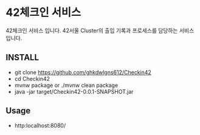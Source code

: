 # 42체크인 서비스 #

42체크인 서비스 입니다. 42서울 Cluster의 출입 기록과 프로세스를 담당하는 서비스입니다.

## INSTALL ##

* git clone https://github.com/ghkdwlgns612/Checkin42
* cd Checkin42
* mvnw package or ./mvnw clean package
* java -jar target/Checkin42-0.0.1-SNAPSHOT.jar

## Usage ##

* http:localhost:8080/
